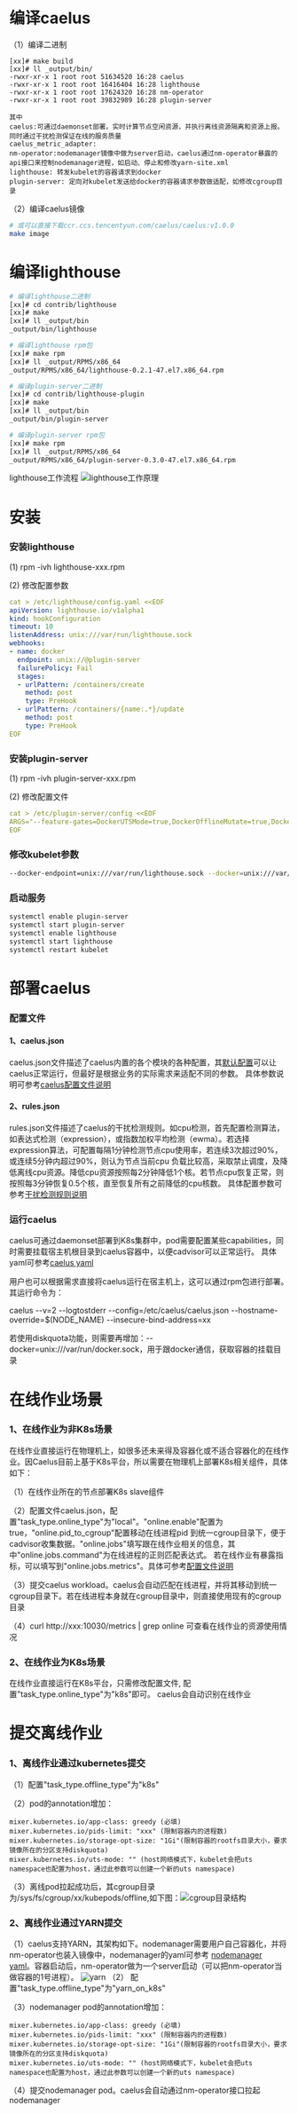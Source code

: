 # 编译caelus
（1）编译二进制
```shell
[xx]# make build
[xx]# ll _output/bin/
-rwxr-xr-x 1 root root 51634520 16:28 caelus
-rwxr-xr-x 1 root root 16416404 16:28 lighthouse
-rwxr-xr-x 1 root root 17624320 16:28 nm-operator
-rwxr-xr-x 1 root root 39832989 16:28 plugin-server

其中
caelus:可通过daemonset部署。实时计算节点空闲资源，并执行离线资源隔离和资源上报。同时通过干扰检测保证在线的服务质量
caelus_metric_adapter:
nm-operator:nodemanager镜像中做为server启动，caelus通过nm-operator暴露的api接口来控制nodemanager进程，如启动、停止和修改yarn-site.xml
lighthouse: 转发kubelet的容器请求到docker
plugin-server: 定向对kubelet发送给docker的容器请求参数做适配，如修改cgroup目录
```

（2）编译caelus镜像
```bash
# 或可以直接下载ccr.ccs.tencentyun.com/caelus/caelus:v1.0.0
make image
```

# 编译lighthouse

```bash
# 编译lighthouse二进制
[xx]# cd contrib/lighthouse
[xx]# make
[xx]# ll _output/bin
_output/bin/lighthouse

# 编译lighthouse rpm包
[xx]# make rpm
[xx]# ll _output/RPMS/x86_64
_output/RPMS/x86_64/lighthouse-0.2.1-47.el7.x86_64.rpm

# 编译plugin-server二进制
[xx]# cd contrib/lighthouse-plugin
[xx]# make
[xx]# ll _output/bin
_output/bin/plugin-server

# 编译plugin-server rpm包
[xx]# make rpm
[xx]# ll _output/RPMS/x86_64
_output/RPMS/x86_64/plugin-server-0.3.0-47.el7.x86_64.rpm
```
lighthouse工作流程
![lighthouse工作原理](images/lighthouse.png)


# 安装
### 安装lighthouse
(1) rpm -ivh lighthouse-xxx.rpm

(2) 修改配置参数
```yaml
cat > /etc/lighthouse/config.yaml <<EOF
apiVersion: lighthouse.io/v1alpha1
kind: hookConfiguration
timeout: 10
listenAddress: unix:///var/run/lighthouse.sock
webhooks:
- name: docker
  endpoint: unix://@plugin-server
  failurePolicy: Fail
  stages:
  - urlPattern: /containers/create
    method: post
    type: PreHook
  - urlPattern: /containers/{name:.*}/update
    method: post
    type: PreHook
EOF
```

### 安装plugin-server
(1) rpm -ivh plugin-server-xxx.rpm

(2) 修改配置文件
```yaml
cat > /etc/plugin-server/config <<EOF
ARGS="--feature-gates=DockerUTSMode=true,DockerOfflineMutate=true,DockerPidsLimit=true --v=3 --listen-address=unix://@plugin-server --hostname-override=xxx(node name) --kubeconfig=/xxx"
EOF
```

### 修改kubelet参数
```bash
--docker-endpoint=unix:///var/run/lighthouse.sock --docker=unix:///var/run/lighthouse.sock
```

### 启动服务
```bash
systemctl enable plugin-server
systemctl start plugin-server
systemctl enable lighthouse
systemctl start lighthouse
systemctl restart kubelet
```

# 部署caelus
### 配置文件
#### 1、caelus.json
caelus.json文件描述了caelus内置的各个模块的各种配置，其[默认配置](../hack/config/caelus.json)可以让caelus正常运行，但最好是根据业务的实际需求来适配不同的参数。
具体参数说明可参考[caelus配置文件说明](./config.md)

#### 2、rules.json
rules.json文件描述了caelus的干扰检测规则。如cpu检测，首先配置检测算法，如表达式检测（expression），或指数加权平均检测（ewma）。若选择expression算法，可配置每隔1分钟检测节点cpu使用率，若连续3次超过90%，或连续5分钟内超过90%，则认为节点当前cpu
负载比较高，采取禁止调度，及降低离线cpu资源。降低cpu资源按照每2分钟降低1个核。若节点cpu恢复正常，则按照每3分钟恢复0.5个核，直至恢复所有之前降低的cpu核数。
具体配置参数可参考[干扰检测规则说明](./rules.md)

### 运行caelus
caelus可通过daemonset部署到K8s集群中，pod需要配置某些capabilities，同时需要挂载宿主机根目录到caelus容器中，以便cadvisor可以正常运行。
具体yaml可参考[caelus yaml](../hack/yaml/caelus.yaml)

用户也可以根据需求直接将caelus运行在宿主机上，这可以通过rpm包进行部署。其运行命令为：

caelus --v=2 --logtostderr --config=/etc/caelus/caelus.json --hostname-override=$(NODE_NAME) --insecure-bind-address=xx

若使用diskquota功能，则需要再增加：--docker=unix:///var/run/docker.sock，用于跟docker通信，获取容器的挂载目录

# 在线作业场景
### 1、在线作业为非K8s场景
在线作业直接运行在物理机上，如很多还未来得及容器化或不适合容器化的在线作业。因Caelus目前上基于K8s平台，所以需要在物理机上部署K8s相关组件，具体如下：

（1）在线作业所在的节点部署K8s slave组件

（2）配置文件caelus.json，配置"task_type.online_type"为"local"。"online.enable"配置为true，"online.pid_to_cgroup"配置移动在线进程pid
到统一cgroup目录下，便于cadvisor收集数据。"online.jobs"填写跟在线作业相关的信息，其中"online.jobs.command"为在线进程的正则匹配表达式。
若在线作业有暴露指标，可以填写到"online.jobs.metrics"。具体可参考[配置文件说明](./config.md)

（3）提交caelus workload。caelus会自动匹配在线进程，并将其移动到统一cgroup目录下。若在线进程本身就在cgroup目录中，则直接使用现有的cgroup目录

（4）curl http://xxx:10030/metrics | grep online 可查看在线作业的资源使用情况

### 2、在线作业为K8s场景
在线作业直接运行在K8s平台，只需修改配置文件, 配置"task_type.online_type"为"k8s"即可。 caelus会自动识别在线作业

# 提交离线作业
### 1、离线作业通过kubernetes提交
（1）配置"task_type.offline_type"为"k8s"

（2）pod的annotation增加：
```shell
mixer.kubernetes.io/app-class: greedy (必填)
mixer.kubernetes.io/pids-limit: "xxx" (限制容器内的进程数)
mixer.kubernetes.io/storage-opt-size: "1Gi"(限制容器的rootfs目录大小，要求镜像所在的分区支持diskquota)
mixer.kubernetes.io/uts-mode: "" (host网络模式下，kubelet会把uts namespace也配置为host，通过此参数可以创建一个新的uts namespace)
```

（3）离线pod拉起成功后，其cgroup目录为/sys/fs/cgroup/xx/kubepods/offline,如下图：![cgroup目录结构](images/cgroup.png)

### 2、离线作业通过YARN提交
（1）caelus支持YARN，其架构如下。nodemanager需要用户自己容器化，并将nm-operator也装入镜像中，nodemanager的yaml可参考
[nodemanager yaml](../hack/yaml/nodemanager.yaml)。容器启动后，nm-operator做为一个server启动（可以把nm-operator当做容器的1号进程）。
![yarn](images/yarn.png)
（2） 配置"task_type.offline_type"为"yarn_on_k8s"

（3）nodemanager pod的annotation增加：
```shell
mixer.kubernetes.io/app-class: greedy (必填)
mixer.kubernetes.io/pids-limit: "xxx" (限制容器内的进程数)
mixer.kubernetes.io/storage-opt-size: "1Gi"(限制容器的rootfs目录大小，要求镜像所在的分区支持diskquota)
mixer.kubernetes.io/uts-mode: "" (host网络模式下，kubelet会把uts namespace也配置为host，通过此参数可以创建一个新的uts namespace)
```

（4）提交nodemanager pod。caelus会自动通过nm-operator接口拉起nodemanager